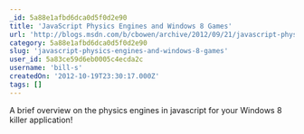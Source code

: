 ```yaml
---
_id: 5a88e1afbd6dca0d5f0d2e90
title: 'JavaScript Physics Engines and Windows 8 Games'
url: 'http://blogs.msdn.com/b/cbowen/archive/2012/09/21/javascript-physics-engines-and-windows-store-games.aspx'
category: 5a88e1afbd6dca0d5f0d2e90
slug: 'javascript-physics-engines-and-windows-8-games'
user_id: 5a83ce59d6eb0005c4ecda2c
username: 'bill-s'
createdOn: '2012-10-19T23:30:17.000Z'
tags: []
---
```


A brief overview on the physics engines in javascript for your Windows 8 killer application!
